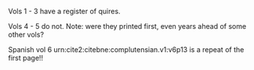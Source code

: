 
Vols 1 - 3 have a register of quires.

Vols  4 - 5 do not. Note: were they printed first, even years ahead of some other vols?



Spanish vol 6
urn:cite2:citebne:complutensian.v1:v6p13 is a repeat of the first page!!

